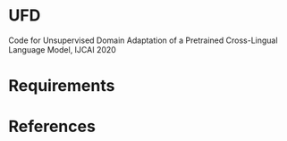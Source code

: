 # UFD
Code for Unsupervised Domain Adaptation of a Pretrained Cross-Lingual Language Model, IJCAI 2020


# Requirements



# References 

